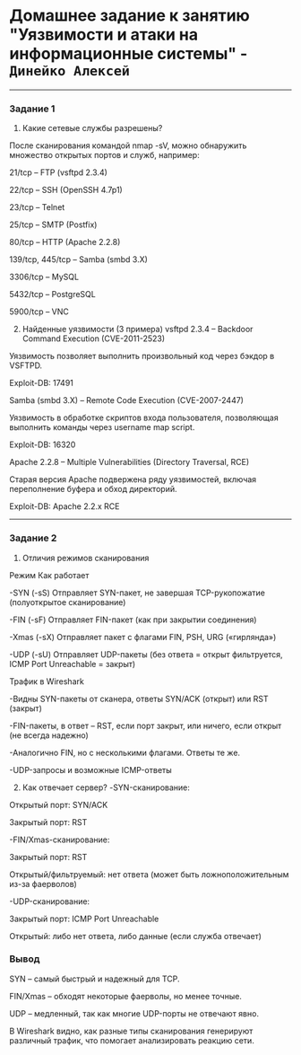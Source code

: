# Домашнее задание к занятию "Уязвимости и атаки на информационные системы" - `Динейко Алексей`

---

### Задание 1

1. Какие сетевые службы разрешены?

После сканирования командой nmap -sV, можно обнаружить множество открытых портов и служб, например:

21/tcp – FTP (vsftpd 2.3.4)

22/tcp – SSH (OpenSSH 4.7p1)

23/tcp – Telnet

25/tcp – SMTP (Postfix)

80/tcp – HTTP (Apache 2.2.8)

139/tcp, 445/tcp – Samba (smbd 3.X)

3306/tcp – MySQL

5432/tcp – PostgreSQL

5900/tcp – VNC

2. Найденные уязвимости (3 примера)
vsftpd 2.3.4 – Backdoor Command Execution (CVE-2011-2523)

Уязвимость позволяет выполнить произвольный код через бэкдор в VSFTPD.

Exploit-DB: 17491

Samba (smbd 3.X) – Remote Code Execution (CVE-2007-2447)

Уязвимость в обработке скриптов входа пользователя, позволяющая выполнить команды через username map script.

Exploit-DB: 16320

Apache 2.2.8 – Multiple Vulnerabilities (Directory Traversal, RCE)

Старая версия Apache подвержена ряду уязвимостей, включая переполнение буфера и обход директорий.

Exploit-DB: Apache 2.2.x RCE

---

### Задание 2

1. Отличия режимов сканирования

Режим	Как работает	                                                                                          

-SYN (-sS)	Отправляет SYN-пакет, не завершая TCP-рукопожатие (полуоткрытое сканирование)	                      

-FIN (-sF)	Отправляет FIN-пакет (как при закрытии соединения)	                                                

-Xmas (-sX)	Отправляет пакет с флагами FIN, PSH, URG («гирлянда»)	                                            

-UDP (-sU)	Отправляет UDP-пакеты (без ответа = открыт	фильтруется, ICMP Port Unreachable = закрыт)	         


Трафик в Wireshark

-Видны SYN-пакеты от сканера, ответы SYN/ACK (открыт) или RST (закрыт)

-FIN-пакеты, в ответ – RST, если порт закрыт, или ничего, если открыт (не всегда надежно)

-Аналогично FIN, но с несколькими флагами. Ответы те же.

-UDP-запросы и возможные ICMP-ответы

2. Как отвечает сервер?
-SYN-сканирование:

Открытый порт: SYN/ACK

Закрытый порт: RST

-FIN/Xmas-сканирование:

Закрытый порт: RST

Открытый/фильтруемый: нет ответа (может быть ложноположительным из-за фаерволов)

-UDP-сканирование:

Закрытый порт: ICMP Port Unreachable

Открытый: либо нет ответа, либо данные (если служба отвечает)

### Вывод
SYN – самый быстрый и надежный для TCP.

FIN/Xmas – обходят некоторые фаерволы, но менее точные.

UDP – медленный, так как многие UDP-порты не отвечают явно.

В Wireshark видно, как разные типы сканирования генерируют различный трафик, что помогает анализировать реакцию сети.
